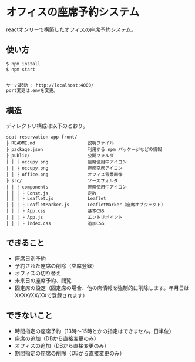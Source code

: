 # オフィスの座席予約システム
reactオンリーで構築したオフィスの座席予約システム。

## 使い方

```sh
$ npm install
$ npm start


サーバ起動 : http://localhost:4000/
port変更は.envを変更。

```

## 構造

ディレクトリ構成は以下のとおり。

```
seat-reservation-app-front/
├ README.md                    説明ファイル
├ package.json                 利用する npm パッケージなどの情報
├ public/                      公開フォルダ
│ │ ├ occupy.png               座席使用中アイコン
│ │ ├ occupy.png               座席空席アイコン
│ │ ├ office.png               オフィス背景画像
├ src/                         ソースフォルダ
│ │ ├ components               座席使用中アイコン
│ │ │ ├ Const.js               定数
│ │ │ ├ Leaflet.js             Leaflet
│ │ │ ├ LeafletMarker.js       LeafletMarker（座席オブジェクト）
│ │ │ ├ App.css                基本CSS
│ │ │ ├ App.js                 エントリポイント
│ │ │ ├ index.css              追加CSS
```

## できること

- 座席日別予約
- 予約された座席の削除（空席登録）
- オフィスの切り替え
- 未来日の座席予約、閲覧
- 固定席の設定（固定席の場合、他の席情報を強制的に削除します。年月日はXXXX/XX/XXで登録されます）

## できないこと

- 時間指定の座席予約（13時～15時とかの指定はできません。日単位）
- 座席の追加（DBから直接変更のみ）
- オフィスの追加（DBから直接変更のみ）
- 期間指定の座席の削除（DBから直接変更のみ）
